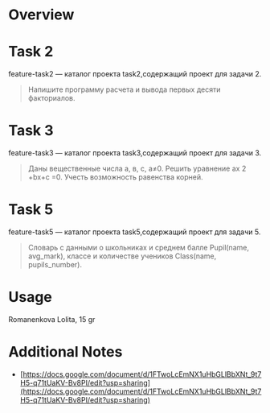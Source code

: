 # Overview 
# Task 2 
feature-task2 — каталог проекта task2,содержащий проект для задачи 2.
> Напишите программу расчета и вывода первых десяти факториалов.
# Task 3
feature-task3 — каталог проекта task3,содержащий проект для задачи 3.
> Даны вещественные числа а, в, с, а≠0. Решить уравнение аx 2 +bx+c =0. Учесть возможность равенства корней.
# Task 5
feature-task5 — каталог проекта task5,содержащий проект для задачи 5.
> Словарь с данными о школьниках и среднем балле Pupil(name, avg_mark), классе и количестве учеников Class(name, pupils_number).


# Usage
Romanenkova Lolita, 15 gr

# Additional Notes
- [https://docs.google.com/document/d/1FTwoLcEmNX1uHbGLlBbXNt_9t7H5-q71tUaKV-Bv8PI/edit?usp=sharing](https://docs.google.com/document/d/1FTwoLcEmNX1uHbGLlBbXNt_9t7H5-q71tUaKV-Bv8PI/edit?usp=sharing)
